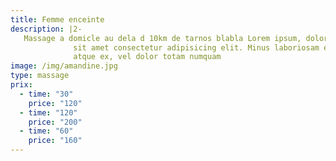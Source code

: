 ```yaml
---
title: Femme enceinte
description: |2-
   Massage a domicle au dela d 10km de tarnos blabla Lorem ipsum, dolor
              sit amet consectetur adipisicing elit. Minus laboriosam eum vitae
              atque ex, vel dolor totam numquam
image: /img/amandine.jpg
type: massage
prix:
  - time: "30"
    price: "120"
  - time: "120"
    price: "200"
  - time: "60"
    price: "160"
---
```

